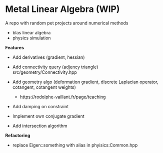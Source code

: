 # Metal Linear Algebra (WIP)


A repo with random pet projects around numerical methods
- blas linear algebra
- physics simulation

**Features**

- Add derivatives (gradient, hessian)
- Add connectivity query (adjency triangle) src/geometry/Connectivity.hpp
- Add geometry algo (deformation gradient, discrete Laplacian operator, cotangent, cotangent weights)
    - https://rodolphe-vaillant.fr/page/teaching
    
- Add damping on constraint
- Implement own conjugate gradient
- Add intersection algorithm

**Refactoring**

- replace Eigen::something with alias in phyisics:Common.hpp


